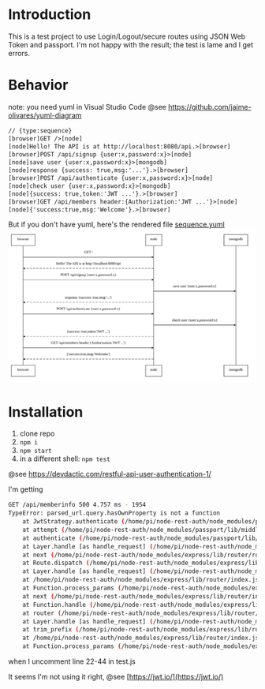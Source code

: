 
# Introduction
This is a test project to use Login/Logout/secure routes using JSON Web Token and passport. I'm not happy with the result; the test is lame and I get errors.

# Behavior
note: you need yuml in Visual Studio Code @see https://github.com/jaime-olivares/yuml-diagram
```yuml
// {type:sequence}
[browser]GET />[node]
[node]Hello! The API is at http://localhost:8080/api.>[browser]
[browser]POST /api/signup {user:x,password:x}>[node]
[node]save user {user:x,password:x}>[mongodb]
[node]response {success: true,msg:'...'}.>[browser]
[browser]POST /api/authenticate {user:x,password:x}>[node]
[node]check user {user:x,password:x}>[mongodb]
[node]{success: true,token:'JWT ...'}.>[browser]
[browser]GET /api/members header:{Authorization:'JWT ...'}>[node]
[node]{'success:true,msg:'Welcome'}.>[browser]
```

But if you don't have yuml, here's the rendered file [sequence.yuml](sequence.yuml)
![uml](sequence.svg)

# Installation
1. clone repo
2. `npm i`
3. `npm start`
4. in a different shell: `npm test`

@see https://devdactic.com/restful-api-user-authentication-1/

I'm getting
```bash
GET /api/memberinfo 500 4.757 ms - 1954
TypeError: parsed_url.query.hasOwnProperty is not a function
    at JwtStrategy.authenticate (/home/pi/node-rest-auth/node_modules/passport-jwt/lib/strategy.js:108:50)
    at attempt (/home/pi/node-rest-auth/node_modules/passport/lib/middleware/authenticate.js:348:16)
    at authenticate (/home/pi/node-rest-auth/node_modules/passport/lib/middleware/authenticate.js:349:7)
    at Layer.handle [as handle_request] (/home/pi/node-rest-auth/node_modules/express/lib/router/layer.js:95:5)
    at next (/home/pi/node-rest-auth/node_modules/express/lib/router/route.js:137:13)
    at Route.dispatch (/home/pi/node-rest-auth/node_modules/express/lib/router/route.js:112:3)
    at Layer.handle [as handle_request] (/home/pi/node-rest-auth/node_modules/express/lib/router/layer.js:95:5)
    at /home/pi/node-rest-auth/node_modules/express/lib/router/index.js:281:22
    at Function.process_params (/home/pi/node-rest-auth/node_modules/express/lib/router/index.js:335:12)
    at next (/home/pi/node-rest-auth/node_modules/express/lib/router/index.js:275:10)
    at Function.handle (/home/pi/node-rest-auth/node_modules/express/lib/router/index.js:174:3)
    at router (/home/pi/node-rest-auth/node_modules/express/lib/router/index.js:47:12)
    at Layer.handle [as handle_request] (/home/pi/node-rest-auth/node_modules/express/lib/router/layer.js:95:5)
    at trim_prefix (/home/pi/node-rest-auth/node_modules/express/lib/router/index.js:317:13)
    at /home/pi/node-rest-auth/node_modules/express/lib/router/index.js:284:7
    at Function.process_params (/home/pi/node-rest-auth/node_modules/express/lib/router/index.js:335:12)

```
when I uncomment line 22-44 in test.js

It seems I'm not using it right, @see [https://jwt.io/](https://jwt.io/)